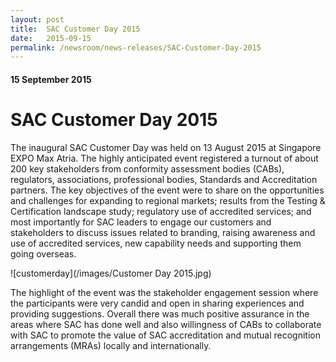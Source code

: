 ```yaml
---
layout: post
title:  SAC Customer Day 2015
date:   2015-09-15
permalink: /newsroom/news-releases/SAC-Customer-Day-2015
---
```

#### 15 September 2015
# **SAC Customer Day 2015**

The inaugural SAC Customer Day was held on 13 August 2015 at Singapore EXPO Max Atria. The highly anticipated event registered a turnout of about 200 key stakeholders from conformity assessment bodies (CABs), regulators, associations, professional bodies, Standards and Accreditation partners. The key objectives of the event were to share on the opportunities and challenges for expanding to regional markets; results from the Testing & Certification landscape study; regulatory use of accredited services; and most importantly for SAC leaders to engage our customers and stakeholders to discuss issues related to branding, raising awareness and use  of accredited services, new capability needs and supporting them going overseas.

![customerday](/images/Customer Day 2015.jpg)

The highlight of the event was the stakeholder engagement session where the participants were very candid and open in sharing experiences and providing suggestions. Overall there was much positive assurance in the areas where SAC has done well and also willingness of CABs to collaborate with SAC to promote the value of SAC accreditation and mutual recognition arrangements (MRAs) locally and internationally.
